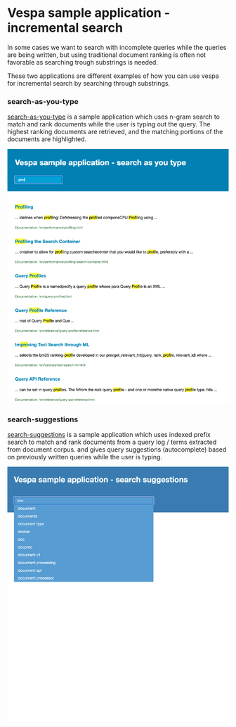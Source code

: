 
<!-- Copyright Vespa.ai. Licensed under the terms of the Apache 2.0 license. See LICENSE in the project root. -->

# Vespa sample application - incremental search

In some cases we want to search with incomplete queries while the queries are being written,
but using traditional document ranking is often not favorable as searching trough substrings is needed.

These two applications are different examples of how you can use vespa for incremental search
by searching through substrings.


### search-as-you-type

[search-as-you-type](search-as-you-type) is a sample application
which uses n-gram search to match and rank documents while the user is typing out the query.
The highest ranking documents are retrieved,
and the matching portions of the documents are highlighted.

![n-gram search](img/search-as-you-type.png)


### search-suggestions

[search-suggestions](search-suggestions) is a sample application
which uses indexed prefix search to match and rank documents from a query log / terms extracted from document corpus.
and gives query suggestions (autocomplete) based on previously written queries while the user is typing.

![query suggestions](img/search-suggestions.png)
